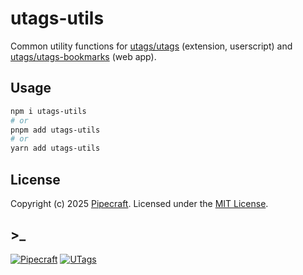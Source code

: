 # utags-utils

Common utility functions for [utags/utags](https://github.com/utags/utags) (extension, userscript) and [utags/utags-bookmarks](https://github.com/utags/utags-bookmarks) (web app).

## Usage

```bash
npm i utags-utils
# or
pnpm add utags-utils
# or
yarn add utags-utils
```

## License

Copyright (c) 2025 [Pipecraft](https://www.pipecraft.net). Licensed under the [MIT License](LICENSE).

## >\_

[![Pipecraft](https://img.shields.io/badge/site-pipecraft-brightgreen)](https://www.pipecraft.net)
[![UTags](https://img.shields.io/badge/site-UTags-brightgreen)](https://utags.link)
